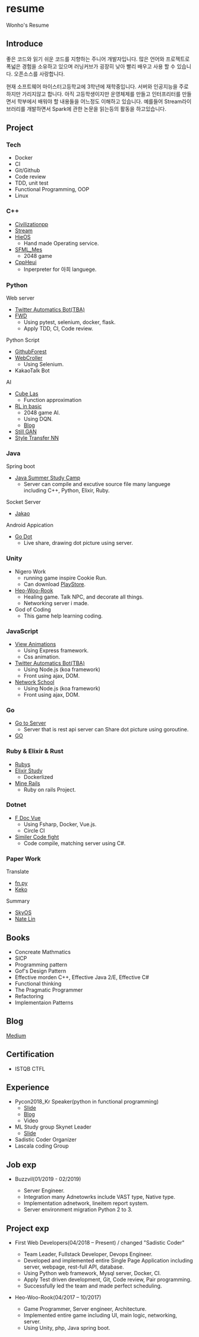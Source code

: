 # resume
Wonho's Resume

## Introduce

좋은 코드와 읽기 쉬운 코드를 지향하는 주니어 개발자입니다. 많은 언어와 프로젝트로 폭넓은 경험을 소유하고 있으며 러닝커브가 굉장히 낮아 빨리 배우고 사용 할 수 있습니다. 오픈소스를 사랑합니다.

현재 소프트웨어 마이스터고등학교에 3학년에 재학중입니다. 서버와 인공지능을 주로 하지만 가리지않고 합니다. 아직 고등학생이지만 운영체제를 만들고 인터프리터를 만들면서 학부에서 배워야 할 내용들을 어느정도 이해하고 있습니다. 예를들어 Stream라이브러리를 개발하면서 Spark에 관한 논문을 읽는등의 활동을 하고있습니다.

## Project

### Tech

- Docker
- CI
- Git/Github
- Code review
- TDD, unit test
- Functional Programming, OOP
- Linux

### C++

- [Civilizationpp](https://github.com/utilForever/Civilizationpp)
- [Stream](https://github.com/Las-Wonho/Stream)
- [HieOS](https://github.com/Las-Wonho/HieOS)
  - Hand made Operating service.
- [SFML_Mes](https://github.com/Las-Wonho/SFML_Mes)
  - 2048 game
- [CppHeui](https://github.com/Las-Wonho/CppHeui)
  - Inperpreter for 아희 languege.

### Python

Web server

- [Twitter Automatics Bot(TBA)](https://github.com/Las-Wonho/TwitterAutomaticBot)
- [FWD](https://github.com/Las-Wonho/FirstWebDevelop)
  - Using pytest, selenium, docker, flask.
  - Apply TDD, CI, Code review.

Python Script

- [GithubForest](https://github.com/Las-Wonho/GithubForest)
- [WebCroller](https://github.com/Las-Wonho/WebCroller)
  - Using Selenium.
- KakaoTalk Bot

AI

- [Cube Las](https://github.com/Las-Desire/Cube_Las)
  - Function approximation
- [RL in basic](https://github.com/Las-Wonho/RL-Basic)
  - 2048 game AI.
  - Using DQN.
  - [Blog](https://medium.com/@haho6629/rl-in-2048-1-d2a769f03d6d)
- [Still GAN](https://github.com/Las-Wonho/Still-GAN)
- [Style Transfer NN](https://github.com/Las-Wonho/GSM_Festival)

### Java

Spring boot

- [Java Summer Study Camp](https://github.com/Las-Wonho/JavaStudySummerCamp)
  - Server can compile and excutive source file many languege including C++, Python, Elixir, Ruby.

Socket Server

- [Jakao](https://github.com/Las-Wonho/Jakao)

Android Appication

- [Go Dot](https://github.com/Las-Wonho/cat_me_Mind)
  - Live share, drawing dot picture using server.

### Unity

- Nigero Work
  - running game inspire Cookie Run.
  - Can download [PlayStore](https://play.google.com/store/apps/details?id=com.gsmunity.windrunproject).
- [Heo-Woo-Rook](https://github.com/eaten-lose/lose)
  - Healing game. Talk NPC, and decorate all things.
  - Networking server i made.
- God of Coding
  - This game help learning coding.

### JavaScript

- [View Animations](https://github.com/Las-Wonho/ViewAnimation)
  - Using Express framework.
  - Css animation.
- [Twitter Automatics Bot(TBA)](https://github.com/Las-Wonho/TwitterAutomaticBot)
  - Using Node.js (koa framework)
  - Front using ajax, DOM.
- [Network School](https://github.com/Las-Wonho/Network_School)
  - Using Node.js (koa framework)
  - Front using ajax, DOM.

### Go

- [Go to Server](https://github.com/Las-Wonho/GoToServer)
  - Server that is rest api server can Share dot picture using goroutine.
- [GO](https://github.com/Las-Wonho/GO)

### Ruby & Elixir & Rust

- [Rubys](https://github.com/Las-Wonho/Rubys)
- [Elixir Study](https://github.com/Las-Wonho/ElixerStudy)
  - Dockerlized
- [Mine Rails](https://github.com/Las-Wonho/MineRailsStudy)
  - Ruby on rails Project.

### Dotnet

- [F Doc Vue](https://github.com/Las-Wonho/HashTag_FDocVue)
  - Using Fsharp, Docker, Vue.js.
  - Circle CI
- [Similer Code fight](https://github.com/Las-Wonho/shangus)
  - Code compile, matching server using C#.

### Paper Work

Translate

- [fn.py](https://github.com/Las-Wonho/fn.py)
- [Keko](https://github.com/KerasKorea/KEKOxTutorial)

Summary

- [SkyOS](https://github.com/Las-Wonho/SkyOS)
- [Nate Lin](https://github.com/Las-Wonho/Nete_Lin)

## Books

- Concreate Mathmatics
- SICP
- Programming pattern
- Gof's Design Pattern
- Effective morden C++, Effective Java 2/E, Effective C#
- Functional thinking
- The Pragmatic Programmer
- Refactoring
- Implementaion Patterns

## Blog

[Medium](https://medium.com/@haho6629)

## Certification

- ISTQB CTFL

## Experience

- Pycon2018_Kr Speaker(python in functional programming)
  - [Slide](https://www.slideshare.net/wonhoha/pyconkr2018-functional-programming)
  - [Blog](https://medium.com/@haho6629/pycon2018-%EB%B0%9C%ED%91%9C-%ED%9B%84%EA%B8%B0-8d2ecba2e6ca)
  - Video
- ML Study group Skynet Leader
  - [Slide](https://docs.google.com/presentation/d/1nBHAwPBKc_TKbvphfVfav_NjHb3dpVVKK2cIikxSRQw/edit?usp=sharing)
- Sadistic Coder Organizer
- Lascala coding Group

## Job exp

- Buzzvil(01/2019 - 02/2019)

  - Server Engineer.
  - Integration many Adnetowrks include VAST type, Native type.
  - Implementation adnetwork, lineitem report system.
  - Server environment migration Python 2 to 3.
  
## Project exp

- First Web Developers(04/2018 – Present) / changed "Sadistic Coder"

  - Team Leader, Fullstack Developer, Devops Engineer.
  - Developed and implemented entire Single Page Application including server, webpage, rest-full API, database.
  - Using Python web framework, Mysql server, Docker, CI.
  - Apply Test driven development, Git, Code review, Pair programming.
  - Successfully led the team and made perfect scheduling.

- Heo-Woo-Rook(04/2017 – 10/2017)

  - Game Programmer, Server engineer, Architecture.
  - Implemented entire game including UI, main logic, networking, server.
  - Using Unity, php, Java spring boot.
